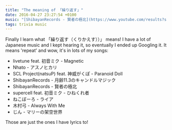 ```yaml
---
title: "The meaning of 「繰り返す」"
date: 2016-04-27 23:27:54 +0100
music: "[ShibayanRecords - 賢者の極北](https://www.youtube.com/results?search_query=ShibayanRecords+-+賢者の極北)"
tags: trivia music
---
```


Finally I learn what 「繰り返す（くりかえす））」 means! I have a lot of
Japanese music and I kept hearing it, so eventually I ended up Googling it. It
means 'repeat' and wow, it's in lots of my songs:

  * livetune feat. 初音ミク - Magnetic
  * Nhato - アスノヒカリ
  * SCL Project(natsuP) feat. 神威がくぽ - Paranoid Doll
  * ShibayanRecords - 月齢11.3のキャンドルマジック
  * ShibayanRecords - 賢者の極北
  * supercell feat. 初音ミク - ひねくれ者
  * ねこぼーろ - ライア
  * 木村弓 - Always With Me
  * じん - マリーの架空世界

Those are just the ones I have lyrics to!
